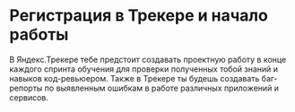 # Регистрация в Трекере и начало работы
В Яндекс.Трекере тебе предстоит создавать проектную работу в конце каждого спринта обучения для проверки полученных тобой знаний и навыков код-ревьюером. Также в Трекере ты будешь создавать баг-репорты по выявленным ошибкам в работе различных приложений и сервисов.

